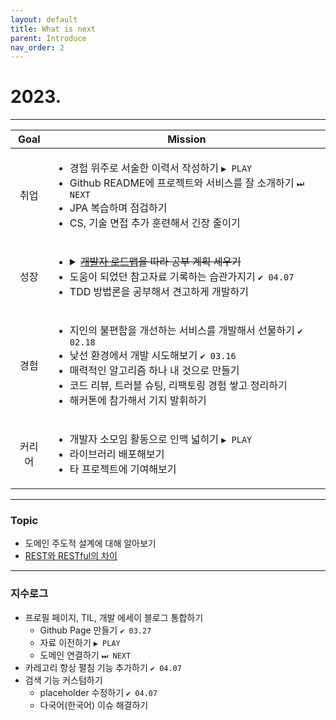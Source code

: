 ```yaml
---
layout: default
title: What is next
parent: Introduce
nav_order: 2
---
```

# 2023.
---

<style>
  table > tbody > tr > td:first-child{
      text-align: center;
  }
</style>
<table>
    <thead>
        <tr>
            <th>Goal</th>
            <th colspan="2">Mission</th>
        </tr>
    </thead>
    <tbody>
       <tr>
            <td>취업</td>
            <td>
                <ul>
                    <li>경험 위주로 서술한 이력서 작성하기 <code>▶ PLAY</code></li>
                    <li>Github README에 프로젝트와 서비스를 잘 소개하기 <code>⏭ NEXT</code></li>
                    <li>JPA 복습하며 점검하기</li>
                    <li>CS, 기술 면접 추가 훈련해서 긴장 줄이기</li>
                </ul>
            </td>
        </tr>
        <tr>
            <td>성장</td>
            <td>
                <ul>
                    <li><details><summary><s><a href="https://roadmap.sh">개발자 로드맵</a>을 따라 공부 계획 세우기</s></summary>전부 필요하지 않고, 깊이 있는 공부가 어렵다는 피드백으로 인해 보류</details></li>
                    <li>도움이 되었던 참고자료 기록하는 습관가지기 <code>✔ 04.07</code></li>
                    <li>TDD 방법론을 공부해서 견고하게 개발하기</li>
                </ul>
            </td>
        </tr>
        <tr>
            <td>경험</td>
            <td>
                <ul>
                    <li>지인의 불편함을 개선하는 서비스를 개발해서 선물하기 <code>✔ 02.18</code></li>
                    <li>낮선 환경에서 개발 시도해보기 <code>✔ 03.16</code></li>
                    <li>매력적인 알고리즘 하나 내 것으로 만들기</li>
                    <li>코드 리뷰, 트러블 슈팅, 리팩토링 경험 쌓고 정리하기</li>
                    <li>해커톤에 참가해서 기지 발휘하기</li>
                </ul>
            </td>
        </tr>
        <tr>
            <td>커리어</td>
            <td>
                <ul>
                    <li>개발자 소모임 활동으로 인맥 넓히기 <code>▶ PLAY</code></li>
                    <li>라이브러리 배포해보기</li>
                    <li>타 프로젝트에 기여해보기</li>
                </ul>
            </td>
        </tr>
    </tbody>
</table>

---

### Topic
- 도메인 주도적 설계에 대해 알아보기
- [REST와 RESTful의 차이](https://dev-coco.tistory.com/97)

---

### 지수로그
- 프로필 페이지, TIL, 개발 에세이 블로그 통합하기
  - Github Page 만들기  `✔ 03.27`
  - 자료 이전하기 `▶ PLAY`
  - 도메인 연결하기 `⏭ NEXT`
- 카레고리 항상 펼침 기능 추가하기 `✔ 04.07`
- 검색 기능 커스텀하기 
  - placeholder 수정하기 `✔ 04.07`
  - 다국어(한국어) 이슈 해결하기
